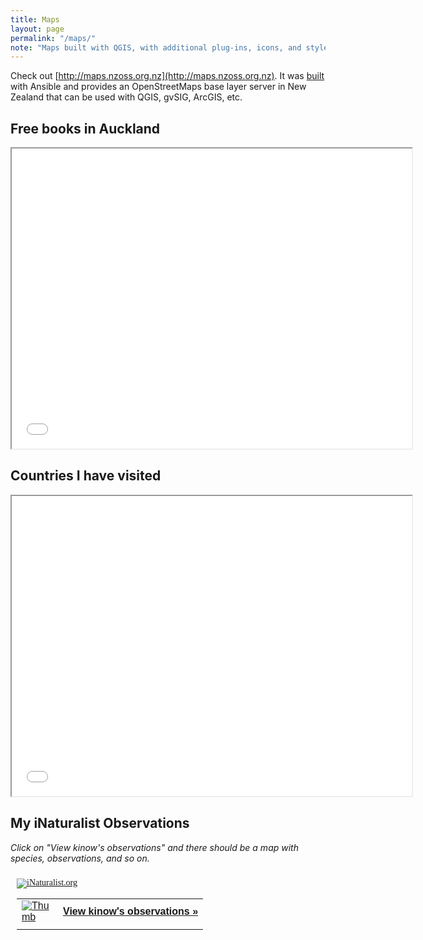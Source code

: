 ```yaml
---
title: Maps
layout: page
permalink: "/maps/"
note: "Maps built with QGIS, with additional plug-ins, icons, and styles."
---
```


Check out [http://maps.nzoss.org.nz](http://maps.nzoss.org.nz). It was
[built](https://github.com/kinow/nz-osm-server) with Ansible and provides an OpenStreetMaps
base layer server in New Zealand that can be used with QGIS, gvSIG, ArcGIS, etc.

## Free books in Auckland

<iframe src="/maps/free-books/index.html" width="640" height="480"></iframe>

## Countries I have visited

<iframe src="/maps/countries/index.html" width="640" height="480"></iframe>

## My iNaturalist Observations

_Click on "View kinow's observations" and there should be a map with species, observations, and so on._

<style type="text/css" media="screen">
.inat-widget { font-family: Georgia, serif; padding: 10px; line-height: 1;}
.inat-widget-header {margin-bottom: 10px;}
.inat-widget td {vertical-align: top; padding-bottom: 10px;}
.inat-label { color: #888; }
.inat-meta { font-size: smaller; margin-top: 3px; line-height: 1.2;}
.inat-observation-body, .inat-user-body { padding-left: 10px; }
.inat-observation-image {text-align: center;}
.inat-observation-image, .inat-user-image { width: 48px; display: inline-block; }
.inat-observation-image img, .inat-user-image img { max-width: 48px; }
.inat-observation-image img { vertical-align: middle; }
.inat-widget-small .inat-observation-image { display:block; float: left; margin: 0 3px 3px 0; height:48px;}
.inat-label, .inat-value, .inat-user { font-family: "Trebuchet MS", Arial, sans-serif; }
.inat-user-body {vertical-align: middle;}
.inat-widget td.inat-user-body {vertical-align: middle;}
.inat-widget .inat-footer td.inat-value {vertical-align: middle; padding-left: 10px;}
</style>
<div class="inat-widget">
    <div class="inat-widget-header">
      <a href="https://www.inaturalist.org"><img alt="iNaturalist.org" src="https://www.inaturalist.org/assets/logo-small-9571bdf43f2c4dc05eb536a8c06d7c4b.gif" /></a>  
    </div>
  <script type="text/javascript" charset="utf-8" src="https://www.inaturalist.org/observations/kinow.widget?layout=large&limit=5&order=desc&order_by=observed_on"></script>
  <table class="inat-footer">
    <tr class="inat-user">
        <td class="inat-user-image">
          <a border="0" href="https://www.inaturalist.org/observations/kinow"><img class="usericon" src="https://static.inaturalist.org/attachments/users/icons/201141/thumb.jpg?1475537187" alt="Thumb" /></a>
        </td>
      <td class="inat-value">
        <strong>
            <a href="https://www.inaturalist.org/observations/kinow">View kinow's observations »</a>
        </strong>
      </td>
    </tr>
  </table>
</div>
